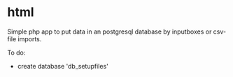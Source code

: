 # html
Simple php app to put data in an postgresql database by inputboxes or csv-file imports. 

To do: 

- create database 'db_setupfiles'